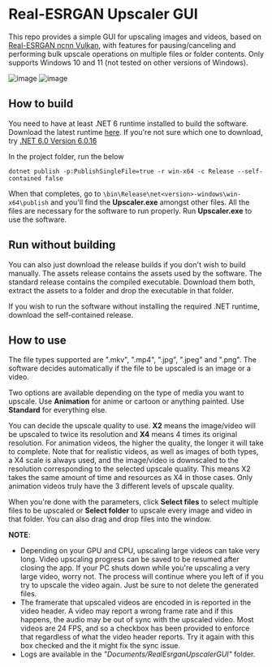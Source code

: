 # Real-ESRGAN Upscaler GUI
This repo provides a simple GUI for upscaling images and videos, based on [Real-ESRGAN ncnn Vulkan](https://github.com/xinntao/Real-ESRGAN-ncnn-vulkan), with features for pausing/canceling and performing bulk upscale operations on multiple files or folder contents. Only supports Windows 10 and 11 (not tested on other versions of Windows).

![image](https://github.com/PeteJobi/RealEsrganUpscalerGUI/assets/45200292/64a9fe61-c75f-47ba-bebb-a45e815dc2fe)
![image](https://github.com/user-attachments/assets/49414943-ddbc-40be-affc-01e8141c3768)


## How to build
You need to have at least .NET 6 runtime installed to build the software. Download the latest runtime [here](https://dotnet.microsoft.com/en-us/download). If you're not sure which one to download, try [.NET 6.0 Version 6.0.16](https://dotnet.microsoft.com/en-us/download/dotnet/thank-you/sdk-6.0.408-windows-x64-installer)

In the project folder, run the below
```
dotnet publish -p:PublishSingleFile=true -r win-x64 -c Release --self-contained false
```
When that completes, go to `\bin\Release\net<version>-windows\win-x64\publish` and you'll find the **Upscaler.exe** amongst other files. All the files are necessary for the software to run properly. Run **Upscaler.exe** to use the software.

## Run without building
You can also just download the release builds if you don't wish to build manually. The assets release contains the assets used by the software. The standard release contains the compiled executable. Download them both, extract the assets to a folder and drop the executable in that folder.

If you wish to run the software without installing the required .NET runtime, download the self-contained release.

## How to use
The file types supported are ".mkv", ".mp4", ".jpg", ".jpeg" and ".png". The software decides automatically if the file to be upscaled is an image or a video.

Two options are available depending on the type of media you want to upscale. Use **Animation** for anime or cartoon or anything painted. Use **Standard** for everything else.

You can decide the upscale quality to use. **X2** means the image/video will be upscaled to twice its resolution and **X4** means 4 times its original resolution. For animation videos, the higher the quality, the longer it will take to complete. Note that for realistic videos, as well as images of both types, a X4 scale is always used, and the image/video is downscaled to the resolution corresponding to the selected upscale quality. This means X2 takes the same amount of time and resources as X4 in those cases. Only animation videos truly have the 3 different levels of upscale quality. 

When you're done with the parameters, click **Select files** to select multiple files to be upscaled or **Select folder** to upscale every image and video in that folder. You can also drag and drop files into the window.

**NOTE**: 
- Depending on your GPU and CPU, upscaling large videos can take very long. Video upscaling progress can be saved to be resumed after closing the app. If your PC shuts down while you're upscaling a very large video, worry not. The process will continue where you left of if you try to upscale the video again. Just be sure to not delete the generated files.
- The framerate that upscaled videos are encoded in is reported in the video header. A video may report a wrong frame rate and if this happens, the audio may be out of sync with the upscaled video. Most videos are 24 FPS, and so a checkbox has been provided to enforce that regardless of what the video header reports. Try it again with this box checked and the it might fix the sync issue.
- Logs are available in the _"Documents/RealEsrganUpscalerGUI"_ folder.
